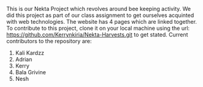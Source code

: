 This is our Nekta Project which revolves around  bee keeping activity. We did this project as part of our class assignment to get ourselves acquinted with web technologies. The website has 4 pages which are linked together. To contribute to this project, clone it on your local machine using the url: https://github.com/Kerrynkiria/Nekta-Harvests.git to get stated. Current contributors to the repository are:
1. Kali Kardzz
2. Adrian
3. Kerry
4. Bala Grivine
5. Nesh

